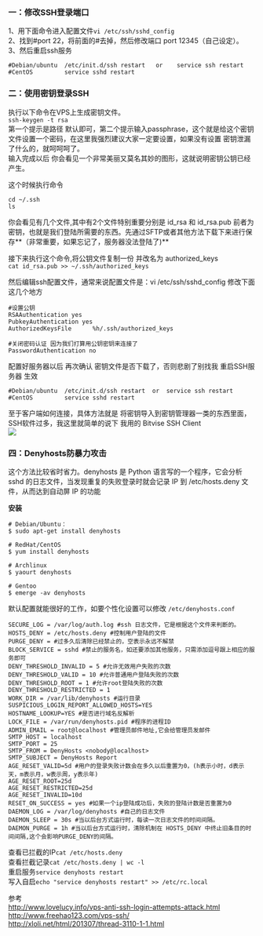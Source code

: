 ### 一：修改SSH登录端口
1、用下面命令进入配置文件`vi /etc/ssh/sshd_config`  
2、找到#port 22，将前面的#去掉，然后修改端口 port 12345（自己设定）。  
3、然后重启ssh服务
```
#Debian/ubuntu  /etc/init.d/ssh restart   or    service ssh restart
#CentOS         service sshd restart
``` 

### 二：使用密钥登录SSH  
执行以下命令在VPS上生成密钥文件。  
`ssh-keygen -t rsa`  
第一个提示是路径 默认即可，第二个提示输入passphrase，这个就是给这个密钥文件设置一个密码，在这里我强烈建议大家一定要设置，如果没有设置 密钥泄漏了什么的，就呵呵呵了。  
输入完成以后 你会看见一个非常美丽又莫名其妙的图形，这就说明密钥公钥已经产生。  
  
这个时候执行命令  
```
cd ~/.ssh
ls
```
你会看见有几个文件,其中有2个文件特别重要分别是 id_rsa 和 id_rsa.pub  前者为密钥，也就是我们登陆所需要的东西。先通过SFTP或者其他方法下载下来进行保存**（非常重要，如果忘记了，服务器没法登陆了)**  
  
接下来执行这个命令,将公钥文件复制一份 并改名为 authorized_keys  
`cat id_rsa.pub >> ~/.ssh/authorized_keys`  
  
然后编辑ssh配置文件，通常来说配置文件是：vi /etc/ssh/sshd_config
修改下面这几个地方  
```
#设置公钥
RSAAuthentication yes
PubkeyAuthentication yes
AuthorizedKeysFile      %h/.ssh/authorized_keys

#关闭密码认证 因为我们打算用公钥密钥来连接了
PasswordAuthentication no
```
  
配置好服务器以后 再次确认 密钥文件是否下载了，否则悲剧了别找我 重启SSH服务器 生效  
```
#Debian/ubuntu  /etc/init.d/ssh restart  or  service ssh restart
#CentOS         service sshd restart
``` 
  
至于客户端如何连接，具体方法就是 将密钥导入到密钥管理器一类的东西里面，SSH软件过多，我这里就简单的说下 我用的 Bitvise SSH Client  
![](http://xloli.net/wp-content/uploads/rsa.jpg)

### 四：Denyhosts防暴力攻击
这个方法比较省时省力。denyhosts 是 Python 语言写的一个程序，它会分析 sshd 的日志文件，当发现重复的失败登录时就会记录 IP 到 /etc/hosts.deny 文件，从而达到自动屏 IP 的功能  

**安装**  
```
# Debian/Ubuntu：
$ sudo apt-get install denyhosts
 
# RedHat/CentOS
$ yum install denyhosts
 
# Archlinux
$ yaourt denyhosts
 
# Gentoo
$ emerge -av denyhosts
```

默认配置就能很好的工作，如要个性化设置可以修改 `/etc/denyhosts.conf`  
```
SECURE_LOG = /var/log/auth.log #ssh 日志文件，它是根据这个文件来判断的。
HOSTS_DENY = /etc/hosts.deny #控制用户登陆的文件
PURGE_DENY = #过多久后清除已经禁止的，空表示永远不解禁
BLOCK_SERVICE = sshd #禁止的服务名，如还要添加其他服务，只需添加逗号跟上相应的服务即可
DENY_THRESHOLD_INVALID = 5 #允许无效用户失败的次数
DENY_THRESHOLD_VALID = 10 #允许普通用户登陆失败的次数
DENY_THRESHOLD_ROOT = 1 #允许root登陆失败的次数
DENY_THRESHOLD_RESTRICTED = 1
WORK_DIR = /var/lib/denyhosts #运行目录
SUSPICIOUS_LOGIN_REPORT_ALLOWED_HOSTS=YES
HOSTNAME_LOOKUP=YES #是否进行域名反解析
LOCK_FILE = /var/run/denyhosts.pid #程序的进程ID
ADMIN_EMAIL = root@localhost #管理员邮件地址,它会给管理员发邮件
SMTP_HOST = localhost
SMTP_PORT = 25
SMTP_FROM = DenyHosts <nobody@localhost>
SMTP_SUBJECT = DenyHosts Report
AGE_RESET_VALID=5d #用户的登录失败计数会在多久以后重置为0，(h表示小时，d表示天，m表示月，w表示周，y表示年)
AGE_RESET_ROOT=25d
AGE_RESET_RESTRICTED=25d
AGE_RESET_INVALID=10d
RESET_ON_SUCCESS = yes #如果一个ip登陆成功后，失败的登陆计数是否重置为0
DAEMON_LOG = /var/log/denyhosts #自己的日志文件
DAEMON_SLEEP = 30s #当以后台方式运行时，每读一次日志文件的时间间隔。
DAEMON_PURGE = 1h #当以后台方式运行时，清除机制在 HOSTS_DENY 中终止旧条目的时间间隔,这个会影响PURGE_DENY的间隔。
```

查看已拦截的IP`cat /etc/hosts.deny`  
查看拦截记录`cat /etc/hosts.deny | wc -l`  
重启服务`service denyhosts restart`  
写入自启`echo "service denyhosts restart" >> /etc/rc.local`  

参考  
http://www.lovelucy.info/vps-anti-ssh-login-attempts-attack.html  
http://www.freehao123.com/vps-ssh/  
http://xloli.net/html/201307/thread-3110-1-1.html  